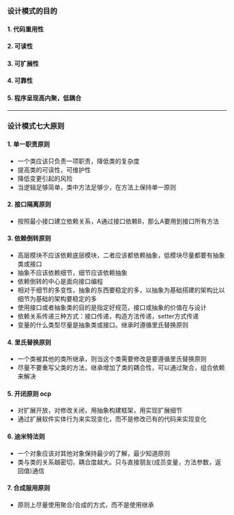 ### 设计模式的目的

#### 1. 代码重用性

#### 2. 可读性

#### 3. 可扩展性

#### 4. 可靠性

#### 5. 程序呈现高内聚，低耦合

---

### 设计模式七大原则

#### 1. 单一职责原则

-   一个类应该只负责一项职责，降低类的复杂度
-   提高类的可读性，可维护性
-   降低变更引起的风险
-   当逻辑足够简单，类中方法足够少，在方法上保持单一原则

#### 2. 接口隔离原则

-   按照最小接口建立依赖关系，A通过接口依赖B，那么A要用到接口所有方法

#### 3. 依赖倒转原则

-   高层模块不应该依赖底层模块，二者应该都依赖抽象，低模块尽量都要有抽象类或接口
-   抽象不应该依赖细节，细节应该依赖抽象
-   依赖倒转的中心是面向接口编程
-   相对于细节的多变性，抽象的东西要稳定的多，以抽象为基础搭建的架构比以细节为基础的架构要稳定的多
-   使用接口或者抽象类的目的是指定好规范，接口或抽象的价值在与设计
-   依赖关系传递三种方式：接口传递，构造方法传递，setter方式传递
-   变量的什么类型尽量是抽象类或接口。继承时遵循里氏替换原则

#### 4. 里氏替换原则

-   一个类被其他的类所继承，则当这个类需要修改是要遵循里氏替换原则
-   尽量不要重写父类的方法，继承增加了类的耦合性，可以通过聚合，组合依赖来解决

#### 5. 开闭原则 ocp

-   对扩展开放，对修改关闭，用抽象构建框架，用实现扩展细节
-   通过扩展软件实体行为来实现变化，而不是修改已有的代码来实现变化

#### 6. 迪米特法则

-   一个对象应该对其他对象保持最少的了解，最少知道原则
-   类与类的关系越密切，耦合度越大。只与直接朋友(成员变量，方法参数，返回值)通信

#### 7. 合成服用原则

-   原则上尽量使用聚合/合成的方式，而不是使用继承

